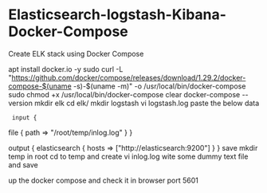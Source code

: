 # Elasticsearch-logstash-Kibana-Docker-Compose
Create ELK stack using Docker Compose

 apt install docker.io -y
 sudo curl -L "https://github.com/docker/compose/releases/download/1.29.2/docker-compose-$(uname -s)-$(uname -m)" -o /usr/local/bin/docker-compose
     sudo chmod +x /usr/local/bin/docker-compose
     clear
     docker-compose --version
     mkdir elk
     cd elk/
     mkdir logstash
     vi logstash.log
     paste the below data

     input {
  file {
    path => "/root/temp/inlog.log"
  }
}

output {
  elasticsearch {
    hosts => ["http://elasticsearch:9200"]
  }
}
save
mkdir temp in root cd to temp and create vi inlog.log wite some dummy text file and save

up the docker compose 
and check it in browser port 5601

